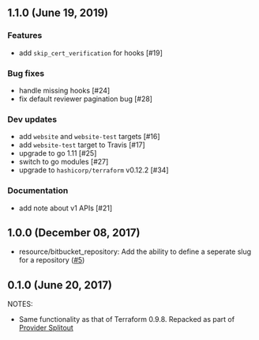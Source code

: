 ## 1.1.0 (June 19, 2019)

### Features

* add `skip_cert_verification` for hooks [#19]

### Bug fixes

* handle missing hooks [#24]
* fix default reviewer pagination bug [#28]

### Dev updates

* add `website` and `website-test` targets [#16]
* add `website-test` target to Travis [#17]
* upgrade to go 1.11 [#25]
* switch to go modules [#27]
* upgrade to `hashicorp/terraform` v0.12.2 [#34]

### Documentation

* add note about v1 APIs [#21]

## 1.0.0 (December 08, 2017)

* resource/bitbucket_repository: Add the ability to define a seperate slug for a repository ([#5](https://github.com/terraform-providers/terraform-provider-bitbucket/issues/5))

## 0.1.0 (June 20, 2017)

NOTES:

* Same functionality as that of Terraform 0.9.8. Repacked as part of [Provider Splitout](https://www.hashicorp.com/blog/upcoming-provider-changes-in-terraform-0-10/)
